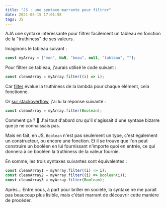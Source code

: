 ```yaml
---
title: "JS : une syntaxe marrante pour filtrer"
date: 2021-05-15 17:01:58
tags: JS
---
```


AJA une syntaxe intéressante pour filtrer facilement un tableau en fonction de la "truthiness" de ses valeurs.

Imaginons le tableau suivant :

```js
const myArray = ["mon", NaN, "beau", null, "tableau", ""];
```

Pour filtrer ce tableau, j'aurais utilisé le code suivant :

```js
const cleanArray = myArray.filter((i) => i);
```

Car [filter](https://developer.mozilla.org/en-US/docs/Web/JavaScript/Reference/Global_Objects/Array/filter) évalue la truthiness de la lambda pour chaque élément, cela fonctionne.

Or [sur stackoverflow](https://stackoverflow.com/a/19903063/1199535), j'ai lu la réponse suivante :

```js
const cleanArray = myArray.filter(Boolean);
```

Comment ça ? 🤔 J'ai tout d'abord cru qu'il s'agissait d'une syntaxe bizarre que je ne connaissais pas.

Mais en fait, en JS, `Boolean` n'est pas seulement un type, c'est également un constructeur, ou encore une fonction. Et il se trouve que l'on peut construire un booléen en lui fournissant n'importe quoi en entrée, ce qui donnera à ce booléen la truthiness de la valeur fournie.

En somme, les trois syntaxes suivantes sont équivalentes :

```js
const cleanArray1 = myArray.filter((i) => i);
const cleanArray2 = myArray.filter((i) => Boolean(i));
const cleanArray3 = myArray.filter(Boolean);
```

Après... Entre nous, à part pour briller en société, la syntaxe ne me parait pas beaucoup plus lisible, mais c'était marrant de découvrir cette manière de procéder.

